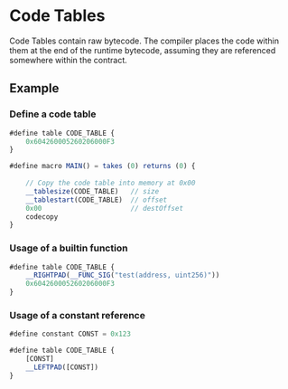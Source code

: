 # Code Tables

Code Tables contain raw bytecode. The compiler places the code within
them at the end of the runtime bytecode, assuming they are referenced
somewhere within the contract.

## Example

### Define a code table
```javascript
#define table CODE_TABLE {
    0x604260005260206000F3
}

#define macro MAIN() = takes (0) returns (0) {
    
    // Copy the code table into memory at 0x00
    __tablesize(CODE_TABLE)   // size
    __tablestart(CODE_TABLE)  // offset
    0x00                      // destOffset
    codecopy
}
```

### Usage of a builtin function
```javascript
#define table CODE_TABLE {
    __RIGHTPAD(__FUNC_SIG("test(address, uint256)"))
    0x604260005260206000F3
}
```

### Usage of a constant reference
```javascript
#define constant CONST = 0x123

#define table CODE_TABLE {
    [CONST]
    __LEFTPAD([CONST])
}
```

